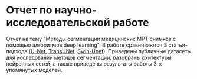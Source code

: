 # Отчет по научно-исследовательской работе
Отчет на тему "Методы сегментации медицинских МРТ снимков с помощью алгоритмов deep learning". В работе сравниваются 3 статьи-подхода ([U-Net][1],
[TransUNet][2], [Swin-Unet][3]). Приведены публичные датасеты для исследований методов сегментации,
разобраны рхитектуры нейронных сетей, а также приведены результаты работы 3-х упомянутых моделей.

[1]: https://arxiv.org/abs/1505.04597
[2]: https://arxiv.org/abs/2102.04306
[3]: https://arxiv.org/abs/2105.05537

